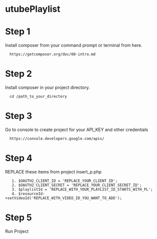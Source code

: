# utubePlaylist


# Step 1

  Install composer from your command prompt or terminal from here.
    
      https://getcomposer.org/doc/00-intro.md

# Step 2

  Install composer in your project directory. 
      
      cd /path_to_your_directory
  
# Step 3
  
  Go to console to create project for your API_KEY and other credentials
    
      https://console.developers.google.com/apis/
      
 
# Step 4
  
   REPLACE these items from project insert_p.php 
   
       1. $OAUTH2_CLIENT_ID = 'REPLACE_YOUR_CLIENT ID';
       2. $OAUTH2_CLIENT_SECRET = 'REPLACE_YOUR_CLIENT_SECRET_ID';
       3. $playlistId = 'REPLACE_WITH_YOUR_PLAYLIST_ID_STARTS_WITH_PL';
       4. $resourceId->setVideoId('REPLACE_WITH_VIDEO_ID_YOU_WANT_TO_ADD');


# Step 5

   Run Project 
   

  
  
